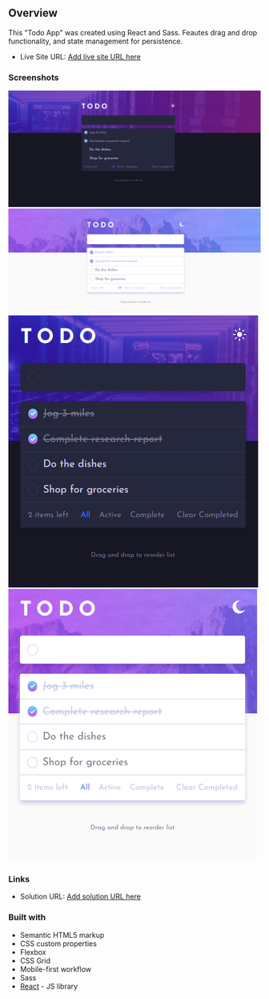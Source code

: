 ## Overview

This "Todo App" was created using React and Sass. Feautes drag and drop functionality, and state management for persistence.

- Live Site URL: [Add live site URL here](https://gifted-jennings-c8cac2.netlify.app/)

### Screenshots

![Desktop - Dark Theme](./screenshots/desktop_dark.PNG)
![Desktop - Light Theme](./screenshots/desktop_light.PNG)
![Mobile - Dark Theme](./screenshots/mobile-dark.PNG)
![Mobile - Light Theme](./screenshots/mobile-light.PNG)

### Links

- Solution URL: [Add solution URL here](https://your-solution-url.com)


### Built with

- Semantic HTML5 markup
- CSS custom properties
- Flexbox
- CSS Grid
- Mobile-first workflow
- Sass
- [React](https://reactjs.org/) - JS library
